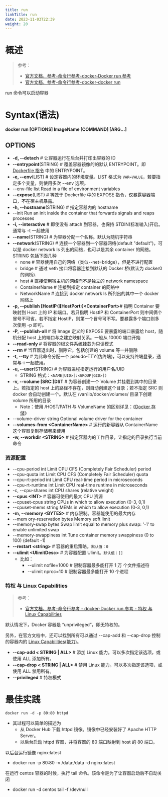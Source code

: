 ```yaml
---
title: run
linkTitle: run
date: 2023-11-03T22:39
weight: 20
---
```


# 概述

> 参考：
>
> - [官方文档，参考-命令行参考-docker-Docker run 参考](https://docs.docker.com/engine/reference/run/)
> - [官方文档，参考-命令行参考-docker-docker run](https://docs.docker.com/engine/reference/commandline/run/)

run 命令可以启动容器

# Syntax(语法)

**docker run \[OPTIONS] ImageName \[COMMAND] \[ARG...]**

## OPTIONS

- **-d, --detach** # 让容器运行在后台并打印出容器的 ID
- **--entrypoint**(STRING) #  覆盖容器镜像的的默认 ENTRYPOINT。即 [Dockerfile 指令](docs/10.云原生/2.2.实现容器的工具/构建%20OCI%20Image/Dockerfile%20指令.md) 中的 ENTRYPOINT。
- **-e, --env**(LIST) # 设定容器内的环境变量。LIST 格式为 `VAR=VALUE`，若要指定多个变量，则使用多次 --env 选项。
- --env-file list Read in a file of environment variables
- **--expose**(LIST) # 等效于 Dockerfile 中的 EXPOSE 指令，仅暴露容器端口，不在宿主机暴露。
- **-h, --hostname**(STRING) # 指定容器内的 hostname
- --init Run an init inside the container that forwards signals and reaps processes
- **-i, --interactive** # 即使没有 attach 到容器，也保持 STDIN(标准输入)开启。通常与 -t 一起使用
- **--name**(STRING) # 为容器分配一个名称。默认为随机字符串
- **--network**(STRING) # 连接一个容器到一个容器网络(default "default")，可以是 docker network ls 列出的网络，也可以是其余 container 的网络。STRING 包括下面几种
  - none # 容器使用自己的网络（类似--net=bridge），但是不进行配置
  - bridge # 通过 veth 接口将容器连接到默认的 Docker 桥(默认为 docker0 的网桥).
  - host # 直接使用宿主机的网络而不是独立的 network namespace
  - ContainerName # 连接到指定 container 的网络中
  - NetworkName # 连接到 docker network ls 所列出的其中一个 docker 网络上
- **-p, --publish \[HostIP:]\[HostPort:]\<ContainerPort>**# 指明 Container 要映射到 Host 上的 IP 和端口。若只指明 HostIP 和 ContainerPort 则中间俩个冒号不可省。若不指定 HostIP，则第一个冒号可不写。要暴露多个端口则多次使用 -p 即可。
- **-P, --publish-all** # 将 Image 定义的 EXPOSE 要暴露的端口暴露给 host，随机分配 host 上的端口与之建立映射关系。一般从 10000 端口开始
- **--read-only** # 将容器的根文件系统挂载为只读模式
- **--rm** # 当容器退出时，删除它。包括创建的 volume 等一并删除
- **-t, --tty** # 为此命令分配一个 pseudo-TTY(伪终端)，可以支持终端登录，通常与-i 一起使用。
- **-u, --user**(STRING) # 为容器进程指定运行的用户名/UID
  - STRING 格式：`<NAME|UID>[:<GROUP|GID>])`
- **-v, --volume \[SRC:]DST** # 为容器创建一个 Volume 并挂载到其中的目录上。若指定的 host 上的路径不存在，则自动创建这个目录；若不指定 SRC 则 docker 会自动创建一个。默认在 /var/lib/docker/volumes/ 目录下创建 volume 所用的目录
  - Note：使用 /HOST/PATH 与 VolumeName 的区别详见：《[Docker 存储](/docs/10.云原生/2.2.实现容器的工具/Docker/Docker%20存储.md)》
- --volume-driver string Optional volume driver for the container
- **--volumes-from \<ContainerName>** # 运行的新容器从 ContainerName 这个容器复制存储卷来使用
- **-w, --workdir \<STRING>** # 指定容器内的工作目录，让指定的目录执行当前命令

### 资源配置

- --cpu-period int Limit CPU CFS (Completely Fair Scheduler) period
- --cpu-quota int Limit CPU CFS (Completely Fair Scheduler) quota
- --cpu-rt-period int Limit CPU real-time period in microseconds
- --cpu-rt-runtime int Limit CPU real-time runtime in microseconds
- -c, --cpu-shares int CPU shares (relative weight)
- **--cpus \<INT>** # 容器可使用的最大 CPU 资源
- --cpuset-cpus string CPUs in which to allow execution (0-3, 0,1)
- --cpuset-mems string MEMs in which to allow execution (0-3, 0,1)
- **-m, --memory \<BYTES>** # 内存限制。容器能使用的最大内存
- --mem ory-reservation bytes Memory soft limit
- --memory-swap bytes Swap limit equal to memory plus swap: '-1' to enable unlimited swap
- --memory-swappiness int Tune container memory swappiness (0 to 100) (default -1)
- **--restart \<string>** # 容器的重启策略。`默认值：0`
- **--ulimit \<UlimitDesc>** # 为容器配置 Ulimit。`默认值：[]`
  - 比如：
    - --ulimit nofile=1000 # 限制容器最多能打开 1 万 个文件描述符
    - --ulimit nproc=10 # 限制容器最多能打开 10 个进程

### 特权 与 Linux Capabilities

> 参考：
>
> - [官方文档，参考-命令行参考 - docker-Docker run 参考 - 特权 与 Linux Capabilities](https://docs.docker.com/engine/reference/run/)

默认情况下，Docker 容器是 “unprivileged”，即无特权的。

另外，在官方文档中，还可以找到所有可以通过 --cap-add 和 --cap-drop 控制的容器内的 [Linux Capabilities(能力)](/docs/1.操作系统/5.登录%20Linux%20与%20访问控制/Access%20Control(访问控制)/Capabilities(能力)%20管理.md)。

- **--cap-add < STRING | ALL>** # 添加 Linux 能力。可以多次指定该选项，或使用 ALL 添加所有。
- **--cap-drop < STRING | ALL>** # 禁用 Linux 能力。可以多次指定该选项，或使用 ALL 禁用所有。
- **--privileged** # 特权模式

# 最佳实践

`docker run -d -p 80:80 httpd`

- 其过程可以简单的描述为
  - 从 Docker Hub 下载 httpd 镜像。镜像中已经安装好了 Apache HTTP Server。
  - 以后台启动 httpd 容器，并将容器的 80 端口映射到 host 的 80 端口。

以后台运行镜像 nginx:latest

- docker run -p 80:80 -v /data:/data -d nginx:latest

在运行 centos 容器的时候，执行 tail 命令。该命令是为了让容器启动后不自动关闭

- docker run -d centos tail -f /dev/null
